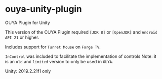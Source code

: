 # ouya-unity-plugin

OUYA Plugin for Unity

This version of the OUYA Plugin required `[JDK 8]` or `[OpenJDK]` and `Android API 21` or higher.

Includes support for `Turret Mouse` on `Forge TV`.

`InControl` was included to facilitate the implementation of controls
Note: it is an `old` and `limited` version to only be used in `OUYA`.

Unity: 2019.2.21f1 only
